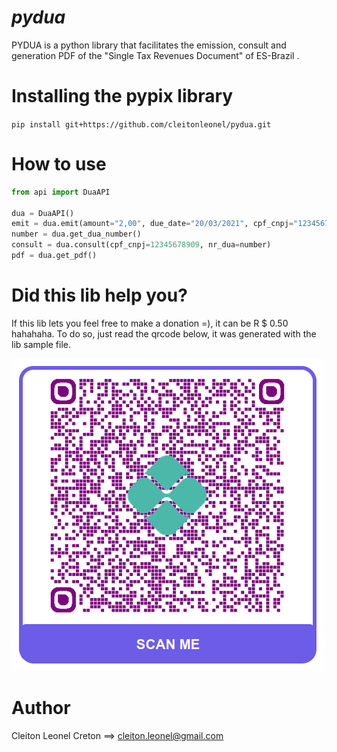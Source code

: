 # _pydua_

PYDUA is a python library that facilitates the emission, consult and generation PDF of the "Single Tax Revenues Document" of ES-Brazil .

# Installing the pypix library

```pip install git+https://github.com/cleitonleonel/pydua.git```

# How to use

```python
from api import DuaAPI

dua = DuaAPI()
emit = dua.emit(amount="2,00", due_date="20/03/2021", cpf_cnpj="12345678909")
number = dua.get_dua_number()
consult = dua.consult(cpf_cnpj=12345678909, nr_dua=number)
pdf = dua.get_pdf()
```

# Did this lib help you?

If this lib lets you feel free to make a donation =), it can be R $ 0.50 hahahaha. To do so, just read the qrcode below, it was generated with the lib sample file.

![QRCode Doação](https://github.com/cleitonleonel/pypix/blob/master/qrcode.png?raw=true)


# Author

Cleiton Leonel Creton ==> cleiton.leonel@gmail.com